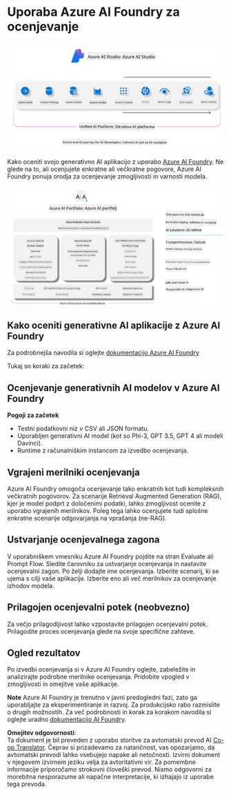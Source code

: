 <!--
CO_OP_TRANSLATOR_METADATA:
{
  "original_hash": "7b4235159486df4000e16b7b46ddfec3",
  "translation_date": "2025-05-09T15:05:18+00:00",
  "source_file": "md/01.Introduction/05/AIFoundry.md",
  "language_code": "sl"
}
-->
# **Uporaba Azure AI Foundry za ocenjevanje**

![aistudo](../../../../../translated_images/AIFoundry.61da8c74bccc0241ce9a4cb53a170912245871de9235043afcb796ccbc076fdc.sl.png)

Kako oceniti svojo generativno AI aplikacijo z uporabo [Azure AI Foundry](https://ai.azure.com?WT.mc_id=aiml-138114-kinfeylo). Ne glede na to, ali ocenjujete enkratne ali večkratne pogovore, Azure AI Foundry ponuja orodja za ocenjevanje zmogljivosti in varnosti modela.

![aistudo](../../../../../translated_images/AIPortfolio.5aaa2b25e9157624a4542fe041d66a96a1c1ec6007e4e5aadd926c6ec8ce18b3.sl.png)

## Kako oceniti generativne AI aplikacije z Azure AI Foundry
Za podrobnejša navodila si oglejte [dokumentacijo Azure AI Foundry](https://learn.microsoft.com/azure/ai-studio/how-to/evaluate-generative-ai-app?WT.mc_id=aiml-138114-kinfeylo)

Tukaj so koraki za začetek:

## Ocenjevanje generativnih AI modelov v Azure AI Foundry

**Pogoji za začetek**

- Testni podatkovni niz v CSV ali JSON formatu.
- Uporabljen generativni AI model (kot so Phi-3, GPT 3.5, GPT 4 ali modeli Davinci).
- Runtime z računalniškim instancom za izvedbo ocenjevanja.

## Vgrajeni merilniki ocenjevanja

Azure AI Foundry omogoča ocenjevanje tako enkratnih kot tudi kompleksnih večkratnih pogovorov.
Za scenarije Retrieval Augmented Generation (RAG), kjer je model podprt z določenimi podatki, lahko zmogljivost ocenite z uporabo vgrajenih merilnikov.
Poleg tega lahko ocenjujete tudi splošne enkratne scenarije odgovarjanja na vprašanja (ne-RAG).

## Ustvarjanje ocenjevalnega zagona

V uporabniškem vmesniku Azure AI Foundry pojdite na stran Evaluate ali Prompt Flow.
Sledite čarovniku za ustvarjanje ocenjevanja in nastavite ocenjevalni zagon. Po želji dodajte ime ocenjevanja.
Izberite scenarij, ki se ujema s cilji vaše aplikacije.
Izberite eno ali več merilnikov za ocenjevanje izhodov modela.

## Prilagojen ocenjevalni potek (neobvezno)

Za večjo prilagodljivost lahko vzpostavite prilagojen ocenjevalni potek. Prilagodite proces ocenjevanja glede na svoje specifične zahteve.

## Ogled rezultatov

Po izvedbi ocenjevanja si v Azure AI Foundry oglejte, zabeležite in analizirajte podrobne merilnike ocenjevanja. Pridobite vpogled v zmogljivosti in omejitve vaše aplikacije.

**Note** Azure AI Foundry je trenutno v javni predogledni fazi, zato ga uporabljajte za eksperimentiranje in razvoj. Za produkcijsko rabo razmislite o drugih možnostih. Za več podrobnosti in korak za korakom navodila si oglejte uradno [dokumentacijo AI Foundry](https://learn.microsoft.com/azure/ai-studio/?WT.mc_id=aiml-138114-kinfeylo).

**Omejitev odgovornosti**:  
Ta dokument je bil preveden z uporabo storitve za avtomatski prevod AI [Co-op Translator](https://github.com/Azure/co-op-translator). Čeprav si prizadevamo za natančnost, vas opozarjamo, da avtomatski prevodi lahko vsebujejo napake ali netočnosti. Izvirni dokument v njegovem izvirnem jeziku velja za avtoritativni vir. Za pomembne informacije priporočamo strokovni človeški prevod. Nismo odgovorni za morebitna nesporazume ali napačne interpretacije, ki izhajajo iz uporabe tega prevoda.